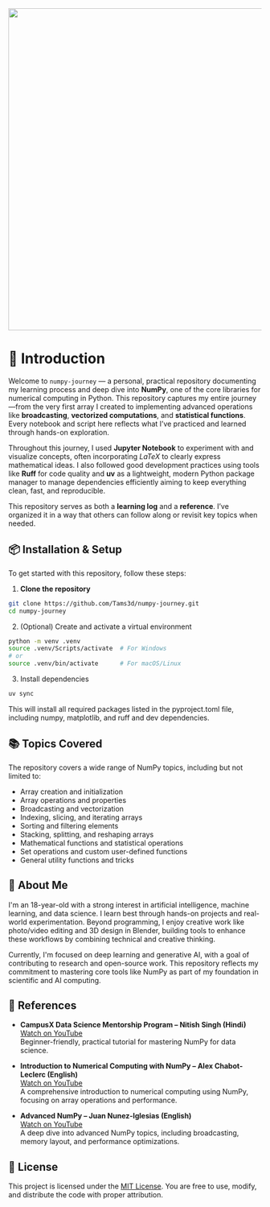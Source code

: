 <div align="center">
<img width="1560" height="640" alt="Numpy_Banner" src="https://github.com/user-attachments/assets/54d14217-3ce9-49e4-96f2-548ccb85cf88" />
</div>


# 🚀 Introduction

Welcome to `numpy-journey` — a personal, practical repository documenting my learning process and deep dive into **NumPy**, one of the core libraries for numerical computing in Python.
This repository captures my entire journey—from the very first array I created to implementing advanced operations like **broadcasting**, **vectorized computations**, and **statistical functions**. Every notebook and script here reflects what I’ve practiced and learned through hands-on exploration.

Throughout this journey, I used **Jupyter Notebook** to experiment with and visualize concepts, often incorporating _LaTeX_ to clearly express mathematical ideas. I also followed good development practices using tools like **Ruff** for code quality and **uv** as a lightweight, modern Python package manager to manage dependencies efficiently aiming to keep everything clean, fast, and reproducible.

This repository serves as both a **learning log** and a **reference**. I’ve organized it in a way that others can follow along or revisit key topics when needed.


## 📦 Installation & Setup

To get started with this repository, follow these steps:

1. **Clone the repository**

```bash
git clone https://github.com/Tams3d/numpy-journey.git
cd numpy-journey
```

2. (Optional) Create and activate a virtual environment
```bash
python -m venv .venv
source .venv/Scripts/activate  # For Windows
# or
source .venv/bin/activate      # For macOS/Linux
```
3. Install dependencies
```bash
uv sync
```
This will install all required packages listed in the pyproject.toml file, including numpy, matplotlib, and ruff and dev dependencies.

## 📚 Topics Covered

The repository covers a wide range of NumPy topics, including but not limited to:

- Array creation and initialization  
- Array operations and properties  
- Broadcasting and vectorization  
- Indexing, slicing, and iterating arrays  
- Sorting and filtering elements
- Stacking, splitting, and reshaping arrays  
- Mathematical functions and statistical operations  
- Set operations and custom user-defined functions
- General utility functions and tricks

## 🙋 About Me

I'm an 18-year-old with a strong interest in artificial intelligence, machine learning, and data science. I learn best through hands-on projects and real-world experimentation.
Beyond programming, I enjoy creative work like photo/video editing and 3D design in Blender, building tools to enhance these workflows by combining technical and creative thinking.

Currently, I'm focused on deep learning and generative AI, with a goal of contributing to research and open-source work. 
This repository reflects my commitment to mastering core tools like NumPy as part of my foundation in scientific and AI computing.

## 📑 References

- **CampusX Data Science Mentorship Program – Nitish Singh (Hindi)**  
  [Watch on YouTube](https://www.youtube.com/watch?v=XF6DCrNTzug)  
  Beginner-friendly, practical tutorial for mastering NumPy for data science.

- **Introduction to Numerical Computing with NumPy – Alex Chabot-Leclerc (English)**  
  [Watch on YouTube](https://www.youtube.com/watch?v=ZB7BZMhfPgk)  
  A comprehensive introduction to numerical computing using NumPy, focusing on array operations and performance.

- **Advanced NumPy – Juan Nunez-Iglesias (English)**  
  [Watch on YouTube](https://www.youtube.com/watch?v=cYugp9IN1-Q)  
  A deep dive into advanced NumPy topics, including broadcasting, memory layout, and performance optimizations.


## 📜 License

This project is licensed under the [MIT License](https://github.com/Tams3d/numpy-journey/blob/master/LICENSE).
You are free to use, modify, and distribute the code with proper attribution.

